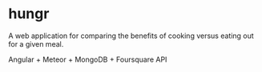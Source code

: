 # hungr
A web application for comparing the benefits of cooking versus eating out for a given meal.  

Angular + Meteor + MongoDB + Foursquare API  
